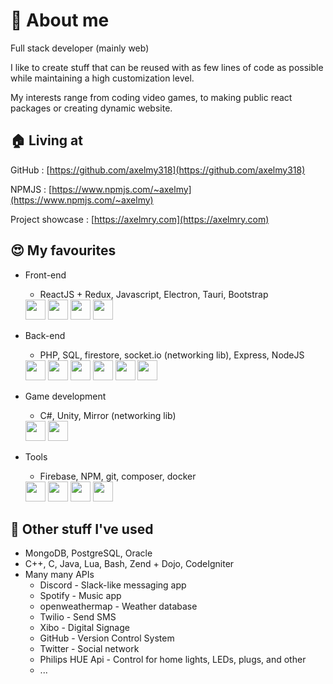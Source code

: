 # 👋 About me 
Full stack developer (mainly web)

I like to create stuff that can be reused with as few lines of code as possible while maintaining a high customization level.

My interests range from coding video games, to making public react packages or creating dynamic website.

## 🏠 Living at 
GitHub : [https://github.com/axelmy318](https://github.com/axelmy318)

NPMJS : [https://www.npmjs.com/~axelmy](https://www.npmjs.com/~axelmy)

Project showcase : [https://axelmry.com](https://axelmry.com)

## 😍 My favourites 
 - Front-end
   - ReactJS + Redux, Javascript, Electron, Tauri, Bootstrap
   
    <img src="https://cdn.jsdelivr.net/gh/devicons/devicon/icons/react/react-original.svg" width='32px' />
    <img src="https://cdn.jsdelivr.net/gh/devicons/devicon/icons/redux/redux-original.svg" width='32px' />
    <img src="https://cdn.jsdelivr.net/gh/devicons/devicon/icons/electron/electron-original.svg" width='32px' />
    <img src="https://cdn.jsdelivr.net/gh/devicons/devicon/icons/bootstrap/bootstrap-original.svg" width='32px' />
    
 - Back-end
   - PHP, SQL, firestore, socket.io (networking lib), Express, NodeJS
   
   <img src="https://cdn.jsdelivr.net/gh/devicons/devicon/icons/php/php-plain.svg"  width='32px'/>
   <img src="https://cdn.jsdelivr.net/gh/devicons/devicon/icons/mysql/mysql-original.svg"  width='32px' />
   <img src="https://cdn.jsdelivr.net/gh/devicons/devicon/icons/firebase/firebase-plain.svg"  width='32px' />
   <img src="https://cdn.jsdelivr.net/gh/devicons/devicon/icons/socketio/socketio-original.svg"  width='32px' />
   <img src="https://cdn.jsdelivr.net/gh/devicons/devicon/icons/express/express-original.svg"  width='32px' />
   <img src="https://cdn.jsdelivr.net/gh/devicons/devicon/icons/nodejs/nodejs-original.svg" width='32px' />
          
 - Game development
   - C#, Unity, Mirror (networking lib)
   
   <img src="https://cdn.jsdelivr.net/gh/devicons/devicon/icons/csharp/csharp-original.svg" width='32px' />
   <img src="https://cdn.jsdelivr.net/gh/devicons/devicon/icons/unity/unity-original.svg" width='32px' />
          
 - Tools
   - Firebase, NPM, git, composer, docker
   
   <img src="https://cdn.jsdelivr.net/gh/devicons/devicon/icons/firebase/firebase-plain.svg"  width='32px' />
   <img src="https://cdn.jsdelivr.net/gh/devicons/devicon/icons/npm/npm-original-wordmark.svg"  width='32px' />
   <img src="https://cdn.jsdelivr.net/gh/devicons/devicon/icons/git/git-original.svg"  width='32px' />
   <img src="https://cdn.jsdelivr.net/gh/devicons/devicon/icons/docker/docker-original.svg"  width='32px' />
          
          

## 👀 Other stuff I've used 
 - MongoDB, PostgreSQL, Oracle
 - C++, C, Java, Lua, Bash, Zend + Dojo, CodeIgniter
 - Many many APIs 
   - Discord - Slack-like messaging app
   - Spotify - Music app
   - openweathermap - Weather database
   - Twilio - Send SMS
   - Xibo - Digital Signage
   - GitHub - Version Control System
   - Twitter - Social network
   - Philips HUE Api - Control for home lights, LEDs, plugs, and other
   - ...

